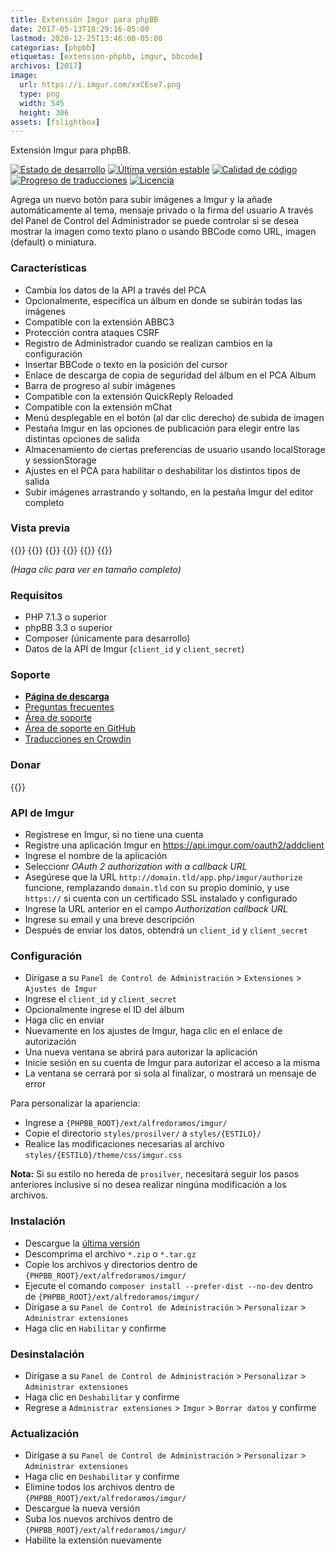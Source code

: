 ```yaml
---
title: Extensión Imgur para phpBB
date: 2017-05-13T18:29:16-05:00
lastmod: 2020-12-25T13:46:00-05:00
categorias: [phpbb]
etiquetas: [extension-phpbb, imgur, bbcode]
archivos: [2017]
image:
  url: https://i.imgur.com/xxCEse7.png
  type: png
  width: 545
  height: 306
assets: [fslightbox]
---
```

Extensión Imgur para phpBB.

[![Estado de desarrollo](https://img.shields.io/github/workflow/status/AlfredoRamos/phpbb-ext-imgur/GitHub%20Actions%20CI?style=flat-square)](https://github.com/AlfredoRamos/phpbb-ext-imgur/actions)
[![Última versión estable](https://img.shields.io/github/tag/AlfredoRamos/phpbb-ext-imgur.svg?label=stable&style=flat-square)](https://github.com/AlfredoRamos/phpbb-ext-imgur/releases)
[![Calidad de código](https://img.shields.io/codacy/grade/e45e4f83b6724dfe97c43b596ec61d3b.svg?style=flat-square)](https://app.codacy.com/gh/AlfredoRamos/phpbb-ext-imgur/dashboard)
[![Progreso de traducciones](https://badges.crowdin.net/phpbb-ext-imgur/localized.svg)](https://crowdin.com/project/phpbb-ext-imgur)
[![Licencia](https://img.shields.io/github/license/AlfredoRamos/phpbb-ext-imgur.svg?style=flat-square)](https://raw.githubusercontent.com/AlfredoRamos/phpbb-ext-imgur/master/license.txt)

Agrega un nuevo botón para subir imágenes a Imgur y la añade automáticamente al tema, mensaje privado o la firma del usuario A través del Panel de Control del Administrador se puede controlar si se desea mostrar la imagen como texto plano o usando BBCode como URL, imagen (default) o miniatura.

<!--more-->
### Características

- Cambia los datos de la API a través del PCA
- Opcionalmente, especifica un álbum en donde se subirán todas las imágenes
- Compatible con la extensión ABBC3
- Protección contra ataques CSRF
- Registro de Administrador cuando se realizan cambios en la configuración
- Insertar BBCode o texto en la posición del cursor
- Enlace de descarga de copia de seguridad del álbum en el PCA Album
- Barra de progreso al subir imágenes
- Compatible con la extensión QuickReply Reloaded
- Compatible con la extensión mChat
- Menú desplegable en el botón (al dar clic derecho) de subida de imagen
- Pestaña Imgur en las opciones de publicación para elegir entre las distintas opciones de salida
- Almacenamiento de ciertas preferencias de usuario usando localStorage y sessionStorage
- Ajustes en el PCA para habilitar o deshabilitar los distintos tipos de salida
- Subir imágenes arrastrando y soltando, en la pestaña Imgur del editor completo

### Vista previa

{{<preview src="https://i.imgur.com/FDKbWoqb.png" link="https://i.imgur.com/FDKbWoq.png" alt="Ajustes del PCA">}}
{{<preview src="https://i.imgur.com/xxCEse7b.png" link="https://i.imgur.com/xxCEse7.png" alt="Ajustes de la API">}}
{{<preview src="https://i.imgur.com/CKcYnY2b.png" link="https://i.imgur.com/CKcYnY2.png" alt="Ajustes de salida">}}
{{<preview src="https://i.imgur.com/8C7sMR2b.png" link="https://i.imgur.com/8C7sMR2.png" alt="Tema">}}
{{<preview src="https://i.imgur.com/YZNmOxeb.png" link="https://i.imgur.com/YZNmOxe.png" alt="Menú de salida">}}
{{<preview src="https://i.imgur.com/a7UUoEYb.png" link="https://i.imgur.com/a7UUoEY.png" alt="Pestaña de salida">}}

*(Haga clic para ver en tamaño completo)*

### Requisitos

- PHP 7.1.3 o superior
- phpBB 3.3 o superior
- Composer (únicamente para desarrollo)
- Datos de la API de Imgur (`client_id` y `client_secret`)

### Soporte

- [**Página de descarga**](https://www.phpbb.com/customise/db/extension/imgur/)
- [Preguntas frecuentes](https://www.phpbb.com/customise/db/extension/imgur/faq)
- [Área de soporte](https://www.phpbb.com/customise/db/extension/imgur/support)
- [Área de soporte en GitHub](https://github.com/AlfredoRamos/phpbb-ext-imgur/issues)
- [Traducciones en Crowdin](https://crowdin.com/project/phpbb-ext-imgur)

### Donar

{{<donate>}}

### API de Imgur

- Registrese en Imgur, si no tiene una cuenta
- Registre una aplicación Imgur en https://api.imgur.com/oauth2/addclient
- Ingrese el nombre de la aplicación
- Seleccionr *OAuth 2 authorization with a callback URL*
- Asegúrese que la URL `http://domain.tld/app.php/imgur/authorize` funcione, remplazando `domain.tld` con su propio dominio, y use `https://` si cuenta con un certificado SSL instalado y configurado
- Ingrese la URL anterior en el campo *Authorization callback URL*
- Ingrese su email y una breve descripción
- Después de enviar los datos, obtendrá un `client_id` y `client_secret`

### Configuración

- Dirígase a su `Panel de Control de Administración` > `Extensiones` > `Ajustes de Imgur`
- Ingrese el `client_id` y `client_secret`
- Opcionalmente ingrese el ID del álbum
- Haga clic en enviar
- Nuevamente en los ajustes de Imgur, haga clic en el enlace de autorización
- Una nueva ventana se abrirá para autorizar la aplicación
- Inicie sesión en su cuenta de Imgur para autorizar el acceso a la misma
- La ventana se cerrará por si sola al finalizar, o mostrará un mensaje de error

Para personalizar la apariencia:

- Ingrese a `{PHPBB_ROOT}/ext/alfredoramos/imgur/`
- Copie el directorio `styles/prosilver/` a `styles/{ESTILO}/`
- Realice las modificaciones necesarias al archivo `styles/{ESTILO}/theme/css/imgur.css`

**Nota:** Si su estilo no hereda de `prosilver`, necesitará seguir los pasos anteriores inclusive si no desea realizar ningúna modificación a los archivos.

### Instalación

- Descargue la [última versión](https://github.com/AlfredoRamos/phpbb-ext-imgur/releases)
- Descomprima el archivo `*.zip` o `*.tar.gz`
- Copie los archivos y directorios dentro de `{PHPBB_ROOT}/ext/alfredoramos/imgur/`
- Ejecute el comando `composer install --prefer-dist --no-dev` dentro de `{PHPBB_ROOT}/ext/alfredoramos/imgur/`
- Dirígase a su `Panel de Control de Administración` > `Personalizar` > `Administrar extensiones`
- Haga clic en `Habilitar` y confirme

### Desinstalación

- Dirígase a su `Panel de Control de Administración` > `Personalizar` > `Administrar extensiones`
- Haga clic en `Deshabilitar` y confirme
- Regrese a `Administrar extensiones` > `Imgur` > `Borrar datos` y confirme

### Actualización

- Dirígase a su `Panel de Control de Administración` > `Personalizar` > `Administrar extensiones`
- Haga clic en `Deshabilitar` y confirme
- Elimine todos los archivos dentro de `{PHPBB_ROOT}/ext/alfredoramos/imgur/`
- Descargue la nueva versión
- Suba los nuevos archivos dentro de `{PHPBB_ROOT}/ext/alfredoramos/imgur/`
- Habilite la extensión nuevamente
